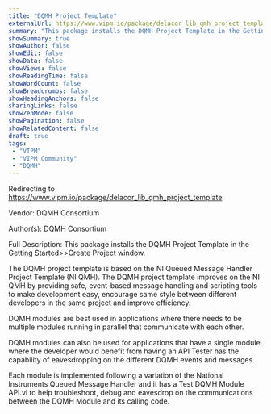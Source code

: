 ```yaml
---
title: "DQMH Project Template"
externalUrl: https://www.vipm.io/package/delacor_lib_qmh_project_template
summary: "This package installs the DQMH Project Template in the Getting Started>>Create Project window."
showSummary: true
showAuthor: false
showEdit: false
showData: false
showViews: false
showReadingTime: false
showWordCount: false
showBreadcrumbs: false
showHeadingAnchors: false
sharingLinks: false
showZenMode: false
showPagination: false
showRelatedContent: false
draft: true
tags:
 - "VIPM"
 - "VIPM Community"
 - "DQMH"
---
```


Redirecting to https://www.vipm.io/package/delacor_lib_qmh_project_template

Vendor: DQMH Consortium

Author(s): DQMH Consortium
 
Full Description:
This package installs the DQMH Project Template in the Getting Started>>Create Project window.

The DQMH project template is based on the NI Queued Message Handler Project Template (NI QMH). The DQMH project template improves on the NI QMH by providing safe, event-based message handling and scripting tools to make development easy, encourage same style between different developers in the same project and improve efficiency.

DQMH modules are best used in applications where there needs to be multiple modules running in parallel that communicate with each other.

DQMH modules can also be used for applications that have a single module, where the developer would benefit from having an API Tester has the capability of eavesdropping on the different DQMH events and messages.

Each module is implemented following a variation of the National Instruments Queued Message Handler and it has a Test DQMH Module API.vi to help troubleshoot, debug and eavesdrop on the communications between the DQMH Module and its calling code.